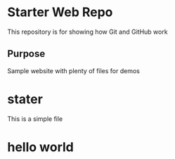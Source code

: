 # Starter Web Repo

This repository is for showing how Git and GitHub work

## Purpose

Sample website with plenty of files for demos

# stater 

This is a simple file

# hello world


